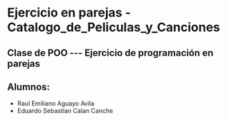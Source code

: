  # Ejercicio en parejas - Catalogo_de_Peliculas_y_Canciones

## Clase de POO --- Ejercicio de programación en parejas 

## Alumnos: 
- Raul Emiliano Aguayo Avila
- Eduardo Sebastían Calan Canche
